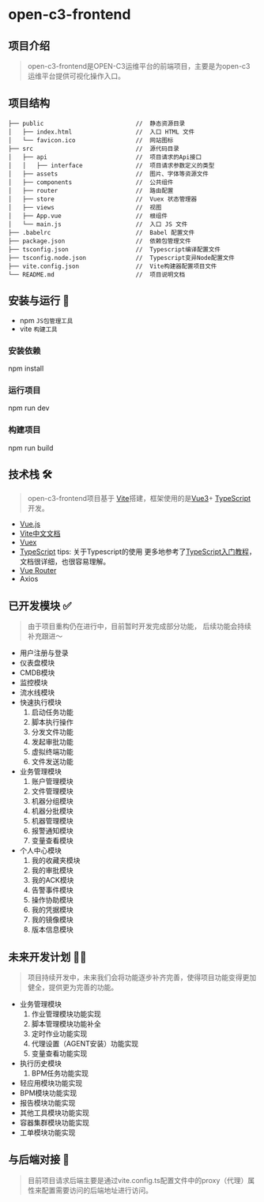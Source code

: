 # open-c3-frontend

## 项目介绍

> open-c3-frontend是OPEN-C3运维平台的前端项目，主要是为open-c3 运维平台提供可视化操作入口。

## 项目结构

```docs
├── public                          //  静态资源目录
│   ├── index.html                  //  入口 HTML 文件
│   └── favicon.ico                 //  网站图标
├── src                             //  源代码目录
│   ├── api                         //  项目请求的Api接口
│   │   ├── interface               //  项目请求参数定义的类型
│   ├── assets                      //  图片、字体等资源文件
│   ├── components                  //  公共组件
│   ├── router                      //  路由配置
│   ├── store                       //  Vuex 状态管理器
│   ├── views                       //  视图
│   ├── App.vue                     //  根组件
│   └── main.js                     //  入口 JS 文件
├── .babelrc                        //  Babel 配置文件
├── package.json                    //  依赖包管理文件
├── tsconfig.json                   //  Typescript编译配置文件
├── tsconfig.node.json              //  Typescript变异Node配置文件
├── vite.config.json                //  Vite构建器配置项目文件
└── README.md                       //  项目说明文档
```

## 安装与运行 🔧

- npm `JS包管理工具`
- vite `构建工具`

### 安装依赖

npm install

### 运行项目

npm run dev

### 构建项目

npm run build

## 技术栈 🛠️

> open-c3-frontend项目基于 [Vite](https://cn.vitejs.dev/)搭建，框架使用的是[Vue3](https://cn.vuejs.org/)+ [TypeScript](https://www.tslang.cn/)开发。

- [Vue.js](https://cn.vuejs.org/ "Vue中文文档")
- [Vite中文文档](https://cn.vitejs.dev/ "Vite官方中文文档")
- [Vuex](https://vuex.vuejs.org/zh/ "VueJS的状态管理工具")
- [TypeScript](https://www.tslang.cn/ "TypeScript官网")
  tips: 关于Typescript的使用 更多地参考了[TypeScript入门教程](https://ts.xcatliu.com/)，文档很详细，也很容易理解。
- [Vue Router](https://router.vuejs.org/zh/ "Vue路由")
- Axios

## 已开发模块 ✅

> 由于项目重构仍在进行中，目前暂时开发完成部分功能， 后续功能会持续补充跟进～

- 用户注册与登录
- 仪表盘模块
- CMDB模块
- 监控模块
- 流水线模块
- 快速执行模块
  1. 启动任务功能
  2. 脚本执行操作
  3. 分发文件功能
  4. 发起审批功能
  5. 虚拟终端功能
  6. 文件发送功能
- 业务管理模块
  1. 账户管理模块
  2. 文件管理模块
  3. 机器分组模块
  4. 机器分批模块
  5. 机器管理模块
  6. 报警通知模块
  7. 变量查看模块
- 个人中心模块
  1. 我的收藏夹模块
  2. 我的审批模块
  3. 我的ACK模块
  4. 告警事件模块
  5. 操作协助模块
  6. 我的凭据模块
  7. 我的镜像模块
  8. 版本信息模块

## 未来开发计划 👨‍💻

> 项目持续开发中，未来我们会将功能逐步补齐完善，使得项目功能变得更加健全，提供更为完善的功能。

- 业务管理模块
  1. 作业管理模块功能实现
  2. 脚本管理模块功能补全
  3. 定时作业功能实现
  4. 代理设置（AGENT安装）功能实现
  5. 变量查看功能实现
- 执行历史模块
  1. BPM任务功能实现
- 轻应用模块功能实现
- BPM模块功能实现
- 报告模块功能实现
- 其他工具模块功能实现
- 容器集群模块功能实现
- 工单模块功能实现

## 与后端对接 🔗

> 目前项目请求后端主要是通过vite.config.ts配置文件中的proxy（代理）属性来配置需要访问的后端地址进行访问。
